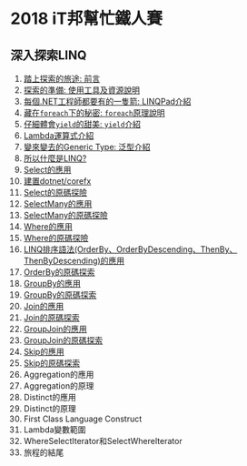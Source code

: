 # 2018 iT邦幫忙鐵人賽

## 深入探索LINQ

1. [踏上探索的旅途: 前言](01_Preface.md)
1. [探索的準備: 使用工具及資源說明](02_Prepare.md)
1. [每個.NET工程師都要有的一隻箭: LINQPad介紹](03_LINQPad.md)
1. [藏在`foreach`下的秘密: `foreach`原理說明](04_foreach.md)
1. [仔細體會`yield`的甜美: `yield`介紹](05_yield.md)
1. [Lambda運算式介紹](06_Lambda.md)
1. [變來變去的Generic Type: 泛型介紹](07_Generics.md)
1. [所以什麼是LINQ?](08_WhatIsLINQ.md)
1. [Select的應用](09_HowToUseSelect.md)
1. [建置dotnet/corefx](10_BuildCoreFX.md)
1. [Select的原碼探險](11_InsideOfSelect.md)
1. [SelectMany的應用](12_HowToUseSelectMany.md)
1. [SelectMany的原碼探險](13_InsideOfSelectMany.md)
1. [Where的應用](14_HowToUseWhere.md)
1. [Where的原碼探險](15_InsideOfWhere.md)
1. [LINQ排序語法(OrderBy、OrderByDescending、ThenBy、ThenByDescending)的應用](16_HowToUseOrderBy.md)
1. [OrderBy的原碼探索](17_InsideOfOrderBy.md)
1. [GroupBy的應用](18_HowToUseGroupBy.md)
1. [GroupBy的原碼探索](19_InsideOfGroupBy.md)
1. [Join的應用](20_HowToUseJoin.md)
1. [Join的原碼探索](21_InsideOfJoin.md)
1. [GroupJoin的應用](22_HowToUseGroupJoin.md)
1. [GroupJoin的原碼探索](23_InsideOfGroupJoin.md)
1. [Skip的應用](24_HowToUseSkip.md)
1. [Skip的原碼探索](25_InsideOfSkip.md)
1. Aggregation的應用
1. Aggregation的原理
1. Distinct的應用
1. Distinct的原理
1. First Class Language Construct
1. Lambda變數範圍
1. WhereSelectIterator和SelectWhereIterator
1. 旅程的結尾